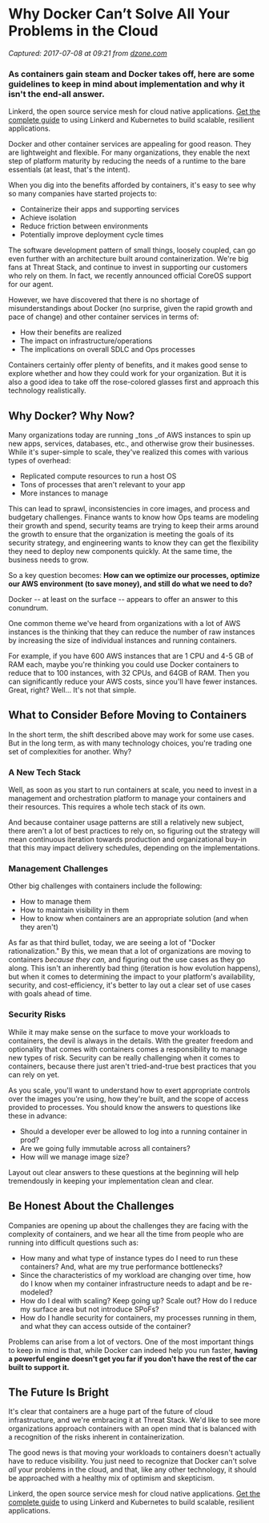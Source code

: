 # Why Docker Can’t Solve All Your Problems in the Cloud

_Captured: 2017-07-08 at 09:21 from [dzone.com](https://dzone.com/articles/why-docker-cant-solve-all-your-problems-in-the-cloud?edition=306238&utm_source=Daily%20Digest&utm_medium=email&utm_campaign=dd%202017-07-07)_

### As containers gain steam and Docker takes off, here are some guidelines to keep in mind about implementation and why it isn't the end-all answer.

Linkerd, the open source service mesh for cloud native applications. [Get the complete guide](https://dzone.com/go?i=216221&u=http%3A%2F%2Fhubs.ly%2FH07NSwr0) to using Linkerd and Kubernetes to build scalable, resilient applications.

Docker and other container services are appealing for good reason. They are lightweight and flexible. For many organizations, they enable the next step of platform maturity by reducing the needs of a runtime to the bare essentials (at least, that's the intent).

When you dig into the benefits afforded by containers, it's easy to see why so many companies have started projects to:

  * Containerize their apps and supporting services
  * Achieve isolation
  * Reduce friction between environments
  * Potentially improve deployment cycle times

The software development pattern of small things, loosely coupled, can go even further with an architecture built around containerization. We're big fans at Threat Stack, and continue to invest in supporting our customers who rely on them. In fact, we recently announced official CoreOS support for our agent.

However, we have discovered that there is no shortage of misunderstandings about Docker (no surprise, given the rapid growth and pace of change) and other container services in terms of:

  * How their benefits are realized
  * The impact on infrastructure/operations
  * The implications on overall SDLC and Ops processes

Containers certainly offer plenty of benefits, and it makes good sense to explore whether and how they could work for your organization. But it is also a good idea to take off the rose-colored glasses first and approach this technology realistically.

## Why Docker? Why Now?

Many organizations today are running _tons _of AWS instances to spin up new apps, services, databases, etc., and otherwise grow their businesses. While it's super-simple to scale, they've realized this comes with various types of overhead:

  * Replicated compute resources to run a host OS
  * Tons of processes that aren't relevant to your app
  * More instances to manage

This can lead to sprawl, inconsistencies in core images, and process and budgetary challenges. Finance wants to know how Ops teams are modeling their growth and spend, security teams are trying to keep their arms around the growth to ensure that the organization is meeting the goals of its security strategy, and engineering wants to know they can get the flexibility they need to deploy new components quickly. At the same time, the business needs to grow.

So a key question becomes: **How can we optimize our processes, optimize our AWS environment (to save money), and still do what we need to do?**

Docker -- at least on the surface -- appears to offer an answer to this conundrum.

One common theme we've heard from organizations with a lot of AWS instances is the thinking that they can reduce the number of raw instances by increasing the size of individual instances and running containers.

For example, if you have 600 AWS instances that are 1 CPU and 4-5 GB of RAM each, maybe you're thinking you could use Docker containers to reduce that to 100 instances, with 32 CPUs, and 64GB of RAM. Then you can significantly reduce your AWS costs, since you'll have fewer instances. Great, right? Well… It's not that simple.

## What to Consider Before Moving to Containers

In the short term, the shift described above may work for some use cases. But in the long term, as with many technology choices, you're trading one set of complexities for another. Why?

### A New Tech Stack

Well, as soon as you start to run containers at scale, you need to invest in a management and orchestration platform to manage your containers and their resources. This requires a whole tech stack of its own.

And because container usage patterns are still a relatively new subject, there aren't a lot of best practices to rely on, so figuring out the strategy will mean continuous iteration towards production and organizational buy-in that this may impact delivery schedules, depending on the implementations.

### Management Challenges

Other big challenges with containers include the following:

  * How to manage them
  * How to maintain visibility in them
  * How to know when containers are an appropriate solution (and when they aren't)

As far as that third bullet, today, we are seeing a lot of "Docker rationalization." By this, we mean that a lot of organizations are moving to containers _because they can,_ and figuring out the use cases as they go along. This isn't an inherently bad thing (iteration is how evolution happens), but when it comes to determining the impact to your platform's availability, security, and cost-efficiency, it's better to lay out a clear set of use cases with goals ahead of time.

### Security Risks

While it may make sense on the surface to move your workloads to containers, the devil is always in the details. With the greater freedom and optionality that comes with containers comes a responsibility to manage new types of risk. Security can be really challenging when it comes to containers, because there just aren't tried-and-true best practices that you can rely on yet.

As you scale, you'll want to understand how to exert appropriate controls over the images you're using, how they're built, and the scope of access provided to processes. You should know the answers to questions like these in advance:

  * Should a developer ever be allowed to log into a running container in prod?
  * Are we going fully immutable across all containers?
  * How will we manage image size?

Layout out clear answers to these questions at the beginning will help tremendously in keeping your implementation clean and clear.

## Be Honest About the Challenges

Companies are opening up about the challenges they are facing with the complexity of containers, and we hear all the time from people who are running into difficult questions such as:

  * How many and what type of instance types do I need to run these containers? And, what are my true performance bottlenecks?
  * Since the characteristics of my workload are changing over time, how do I know when my container infrastructure needs to adapt and be re-modeled?
  * How do I deal with scaling? Keep going up? Scale out? How do I reduce my surface area but not introduce SPoFs?
  * How do I handle security for containers, my processes running in them, and what they can access outside of the container?

Problems can arise from a lot of vectors. One of the most important things to keep in mind is that, while Docker can indeed help you run faster, **having a powerful engine doesn't get you far if you don't have the rest of the car built to support it.**

## The Future Is Bright

It's clear that containers are a huge part of the future of cloud infrastructure, and we're embracing it at Threat Stack. We'd like to see more organizations approach containers with an open mind that is balanced with a recognition of the risks inherent in containerization.

The good news is that moving your workloads to containers doesn't actually have to reduce visibility. You just need to recognize that Docker can't solve _all_ your problems in the cloud, and that, like any other technology, it should be approached with a healthy mix of optimism and skepticism.

Linkerd, the open source service mesh for cloud native applications. [Get the complete guide](https://dzone.com/go?i=216222&u=http%3A%2F%2Fhubs.ly%2FH07NSwr0) to using Linkerd and Kubernetes to build scalable, resilient applications.
